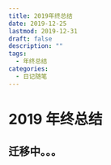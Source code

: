 ```yaml
---
title: 2019年终总结
date: 2019-12-25
lastmod: 2019-12-31
draft: false
description: ""
tags:
  - 年终总结
categories:
  - 日记随笔
---
```


# 2019 年终总结

## 迁移中。。。

